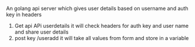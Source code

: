 An golang api server which gives user details based on username and auth key in headers
1. Get api APi userdetails it will check headers for auth key and user name and share user details
2. post key /useradd it will take all values from form and store in a variable


